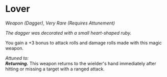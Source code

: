 # Lover
*Weapon (Dagger), Very Rare (Requires Attunement)*

*The dagger was decorated with a small heart-shaped ruby.*

You gain a +3 bonus to attack rolls and damage rolls made with this magic weapon.  

*Attuned to:*  
***Returning.*** This weapon returns to the wielder's hand immediately after hitting or missing a target with a ranged attack.